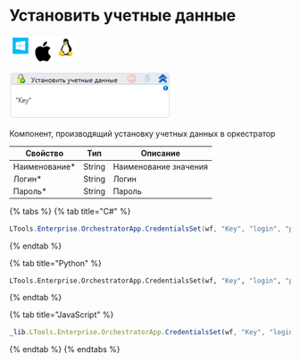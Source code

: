 # Установить учетные данные

![](<../../../../.gitbook/assets/image (100) (1) (1) (1) (1) (1) (1) (10) (146).png>)

![](<../../../../.gitbook/assets/image (342).png>)

Компонент, производящий установку учетных данных в оркестратор

| Свойство       | Тип    | Описание              |
| -------------- | ------ | --------------------- |
| Наименование\* | String | Наименование значения |
| Логин\*        | String | Логин                 |
| Пароль\*       | String | Пароль                |

{% tabs %}
{% tab title="C#" %}
```csharp
LTools.Enterprise.OrchestratorApp.CredentialsSet(wf, "Key", "login", "password");
```
{% endtab %}

{% tab title="Python" %}
```python
LTools.Enterprise.OrchestratorApp.CredentialsSet(wf, "Key", "login", "password")
```
{% endtab %}

{% tab title="JavaScript" %}
```javascript
_lib.LTools.Enterprise.OrchestratorApp.CredentialsSet(wf, "Key", "login", "password");
```
{% endtab %}
{% endtabs %}
